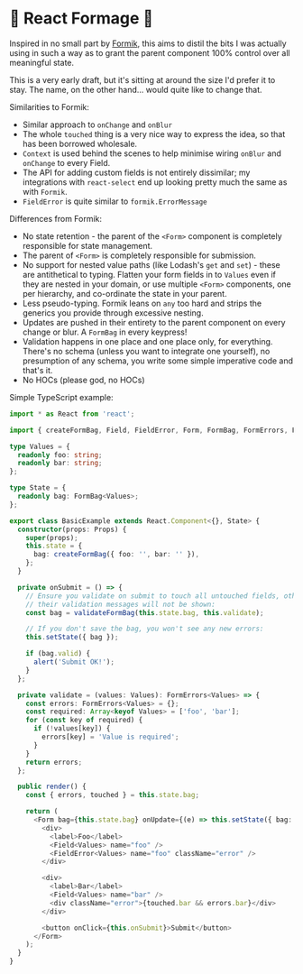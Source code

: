🧀 React Formage 🧀
=================

Inspired in no small part by [Formik](https://github.com/jaredpalmer/formik),
this aims to distil the bits I was actually using in such a way as to grant the
parent component 100% control over all meaningful state.

This is a very early draft, but it's sitting at around the size I'd prefer it
to stay. The name, on the other hand... would quite like to change that.

Similarities to Formik:

- Similar approach to `onChange` and `onBlur`
- The whole `touched` thing is a very nice way to express the idea, so that has
  been borrowed wholesale.
- `Context` is used behind the scenes to help minimise wiring `onBlur` and
  `onChange` to every Field.
- The API for adding custom fields is not entirely dissimilar; my integrations
  with `react-select` end up looking pretty much the same as with `Formik`.
- `FieldError` is quite similar to `formik.ErrorMessage`

Differences from Formik:

- No state retention - the parent of the `<Form>` component is completely
  responsible for state management.
- The parent of `<Form>` is completely responsible for submission.
- No support for nested value paths (like Lodash's `get` and `set`) - these
  are antithetical to typing. Flatten your form fields in to `Values` even
  if they are nested in your domain, or use multiple `<Form>` components, one
  per hierarchy, and co-ordinate the state in your parent.
- Less pseudo-typing. Formik leans on `any` too hard and strips the generics
  you provide through excessive nesting.
- Updates are pushed in their entirety to the parent component on every change
  or blur. A `FormBag` in every keypress!
- Validation happens in one place and one place only, for everything. There's
  no schema (unless you want to integrate one yourself), no presumption of any
  schema, you write some simple imperative code and that's it.
- No HOCs (please god, no HOCs)


Simple TypeScript example:

```typescript
import * as React from 'react';

import { createFormBag, Field, FieldError, Form, FormBag, FormErrors, FormUpdateEvent, validateFormBag } from 'react-formage';

type Values = {
  readonly foo: string;
  readonly bar: string;
};

type State = {
  readonly bag: FormBag<Values>;
};

export class BasicExample extends React.Component<{}, State> {
  constructor(props: Props) {
    super(props);
    this.state = {
      bag: createFormBag({ foo: '', bar: '' }),
    };
  }

  private onSubmit = () => {
    // Ensure you validate on submit to touch all untouched fields, otherwise
    // their validation messages will not be shown:
    const bag = validateFormBag(this.state.bag, this.validate);

    // If you don't save the bag, you won't see any new errors:
    this.setState({ bag });

    if (bag.valid) {
      alert('Submit OK!');
    }
  };

  private validate = (values: Values): FormErrors<Values> => {
    const errors: FormErrors<Values> = {};
    const required: Array<keyof Values> = ['foo', 'bar'];
    for (const key of required) {
      if (!values[key]) {
        errors[key] = 'Value is required';
      }
    }
    return errors;
  };

  public render() {
    const { errors, touched } = this.state.bag;

    return (
      <Form bag={this.state.bag} onUpdate={(e) => this.setState({ bag: e.bag })} validate={this.validate}>
        <div>
          <label>Foo</label>
          <Field<Values> name="foo" />
          <FieldError<Values> name="foo" className="error" />
        </div>

        <div>
          <label>Bar</label>
          <Field<Values> name="bar" />
          <div className="error">{touched.bar && errors.bar}</div>
        </div>

        <button onClick={this.onSubmit}>Submit</button>
      </Form>
    );
  }
}
```
